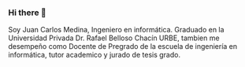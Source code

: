 ### Hi there 👋
Soy Juan Carlos Medina, Ingeniero en informática. Graduado en la Universidad Privada Dr. Rafael Belloso Chacín URBE, tambien me desempeño como Docente de Pregrado de la escuela de ingeniería en informática, tutor academico y jurado de tesis grado.
<!--
**jcmedinaf/jcmedinaf** is a ✨ _special_ ✨ repository because its `README.md` (this file) appears on your GitHub profile.

Here are some ideas to get you started:

- 🔭 I’m currently working on ...
- 🌱 I’m currently learning ...
- 👯 I’m looking to collaborate on ...
- 🤔 I’m looking for help with ...
- 💬 Ask me about ...
- 📫 How to reach me: ...
- 😄 Pronouns: ...
- ⚡ Fun fact: ...
-->
